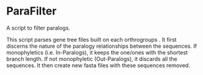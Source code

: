 # ParaFilter
A script to filter paralogs. 

This script parses gene tree files built on each orthrogroups .
It first discerns the nature of the paralogy relationships between the sequences. If monophyletics (i.e. In-Paralogs), it keeps the one/ones with the shortest branch length. If not monophyletic (Out-Paralogs), it discards all the sequences. It then create new fasta files with these sequences removed.

